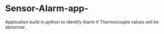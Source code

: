 # Sensor-Alarm-app-
Application build in python to identify Alarm if Thermocouple values will be abnormal .

